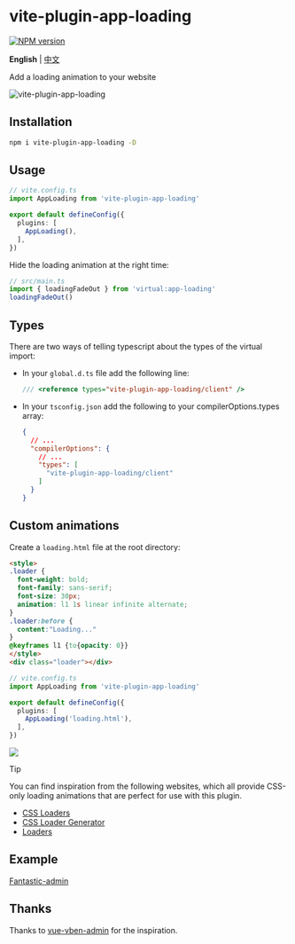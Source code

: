 # vite-plugin-app-loading

[![NPM version](https://img.shields.io/npm/v/vite-plugin-app-loading?color=a1b858&label=)](https://www.npmjs.com/package/vite-plugin-app-loading)

**English** | [中文](./README.CN.md)

Add a loading animation to your website

![vite-plugin-app-loading](https://github.com/user-attachments/assets/95217497-7022-43c1-987a-cec101db7671)

## Installation

```bash
npm i vite-plugin-app-loading -D
```

## Usage

```ts
// vite.config.ts
import AppLoading from 'vite-plugin-app-loading'

export default defineConfig({
  plugins: [
    AppLoading(),
  ],
})
```

Hide the loading animation at the right time:

```ts
// src/main.ts
import { loadingFadeOut } from 'virtual:app-loading'
loadingFadeOut()
```

## Types

There are two ways of telling typescript about the types of the virtual import:

- In your `global.d.ts` file add the following line:

  ```ts
  /// <reference types="vite-plugin-app-loading/client" />
  ```

- In your `tsconfig.json` add the following to your compilerOptions.types array:

  ```json
  {
    // ...
    "compilerOptions": {
      // ...
      "types": [
        "vite-plugin-app-loading/client"
      ]
    }
  }
  ```

## Custom animations

Create a `loading.html` file at the root directory:

```html
<style>
.loader {
  font-weight: bold;
  font-family: sans-serif;
  font-size: 30px;
  animation: l1 1s linear infinite alternate;
}
.loader:before {
  content:"Loading..."
}
@keyframes l1 {to{opacity: 0}}
</style>
<div class="loader"></div>
```

```ts
// vite.config.ts
import AppLoading from 'vite-plugin-app-loading'

export default defineConfig({
  plugins: [
    AppLoading('loading.html'),
  ],
})
```

![](https://github.com/user-attachments/assets/b05f8157-2f06-44af-b8bb-fa53701daf29)

> [!TIP]
> You can find inspiration from the following websites, which all provide CSS-only loading animations that are perfect for use with this plugin.
>
> - [CSS Loaders](https://css-loaders.com/)
> - [CSS Loader Generator](https://10015.io/tools/css-loader-generator)
> - [Loaders](https://cssloaders.github.io/)

## Example

[Fantastic-admin](https://github.com/fantastic-admin/basic)

## Thanks

Thanks to [vue-vben-admin](https://github.com/vbenjs/vue-vben-admin/tree/7bcb973d6595545e2cef6ad4006d781b3176f67b/internal/vite-config/src/plugins/inject-app-loading) for the inspiration.
